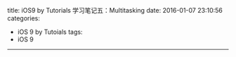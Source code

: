 title: iOS9 by Tutorials 学习笔记五：Multitasking
date: 2016-01-07 23:10:56
categories:
  - iOS 9 by Tutoials
tags:
  - iOS 9
---
